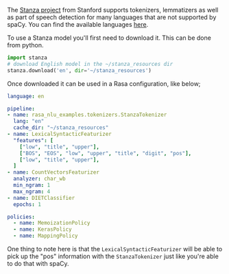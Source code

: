The [Stanza project](https://stanfordnlp.github.io/stanza/) from Stanford supports tokenizers, lemmatizers as
well as part of speech detection for many languages that are not supported
by spaCy. You can find the available languages [here](https://stanfordnlp.github.io/stanza/available_models.html).

To use a Stanza model you'll first need to download it. This can be done from python.

```python
import stanza
# download English model in the ~/stanza_resources dir
stanza.download('en', dir='~/stanza_resources')
```

Once downloaded it can be used in a Rasa configuration, like below;

```yaml
language: en

pipeline:
- name: rasa_nlu_examples.tokenizers.StanzaTokenizer
  lang: "en"
  cache_dir: "~/stanza_resources"
- name: LexicalSyntacticFeaturizer
  "features": [
    ["low", "title", "upper"],
    ["BOS", "EOS", "low", "upper", "title", "digit", "pos"],
    ["low", "title", "upper"],
  ]
- name: CountVectorsFeaturizer
  analyzer: char_wb
  min_ngram: 1
  max_ngram: 4
- name: DIETClassifier
  epochs: 1

policies:
  - name: MemoizationPolicy
  - name: KerasPolicy
  - name: MappingPolicy
```

One thing to note here is that the `LexicalSyntacticFeaturizer` will be able to pick up
the "pos" information with the `StanzaTokenizer` just like you're able to do that with spaCy.
